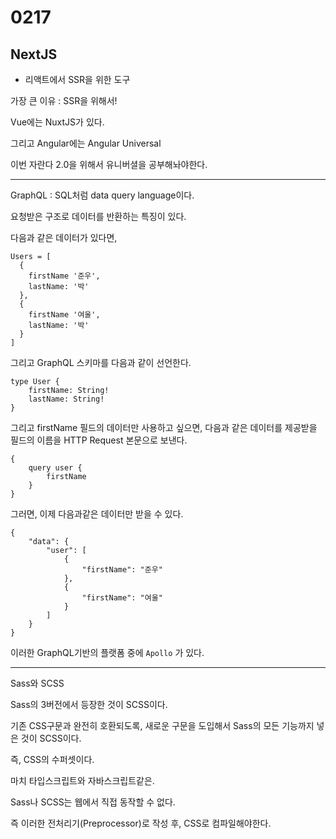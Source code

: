 # 0217

## NextJS

- 리액트에서 SSR을 위한 도구

가장 큰 이유 : SSR을 위해서!

Vue에는 NuxtJS가 있다.

그리고 Angular에는 Angular Universal

이번 자란다 2.0을 위해서 유니버셜을 공부해놔야한다.

---

GraphQL : SQL처럼 data query language이다.

요청받은 구조로 데이터를 반환하는 특징이 있다.

다음과 같은 데이터가 있다면,

```
Users = [
  {
    firstName '준우',
    lastName: '박'
  },
  {
    firstName '여울',
    lastName: '박'
  }
]
```



그리고 GraphQL 스키마를 다음과 같이 선언한다.

```
type User {
	firstName: String!
	lastName: String!
}
```



그리고 firstName 필드의 데이터만 사용하고 싶으면, 다음과 같은 데이터를 제공받을 필드의 이름을 HTTP Request 본문으로 보낸다.

```
{
	query user {
		firstName
	}
}
```

그러면, 이제 다음과같은 데이터만 받을 수 있다.

```	
{
	"data": {
		"user": [
			{
				"firstName": "준우"
			},
			{
				"firstName": "여울"
			}
		]
	}
}
```



이러한 GraphQL기반의 플랫폼 중에 `Apollo` 가 있다.



---

Sass와 SCSS

Sass의 3버전에서 등장한 것이 SCSS이다.

기존 CSS구문과 완전히 호환되도록, 새로운 구문을 도입해서 Sass의 모든 기능까지 넣은 것이 SCSS이다.

즉, CSS의 수퍼셋이다.

마치 타입스크립트와 자바스크립트같은.

Sass나 SCSS는 웹에서 직접 동작할 수 없다.

즉 이러한 전처리기(Preprocessor)로 작성 후, CSS로 컴파일해야한다.
